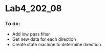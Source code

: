 # Lab4_202_08


### To do:
+ Add low pass filter  
+ Get new data for each direction  
+ Create state machine to determine direction